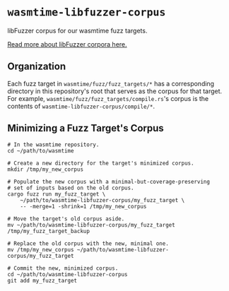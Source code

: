 # `wasmtime-libfuzzer-corpus`

libFuzzer corpus for our wasmtime fuzz targets.

[Read more about libFuzzer corpora here.](https://www.llvm.org/docs/LibFuzzer.html#corpus)

## Organization

Each fuzz target in `wasmtime/fuzz/fuzz_targets/*` has a corresponding directory
in this repository's root that serves as the corpus for that target. For
example, `wasmtime/fuzz/fuzz_targets/compile.rs`'s corpus is the contents of
`wasmtime-libfuzzer-corpus/compile/*`.

## Minimizing a Fuzz Target's Corpus

```shell
# In the wasmtime repository.
cd ~/path/to/wasmtime

# Create a new directory for the target's minimized corpus.
mkdir /tmp/my_new_corpus

# Populate the new corpus with a minimal-but-coverage-preserving
# set of inputs based on the old corpus.
cargo fuzz run my_fuzz_target \
    ~/path/to/wasmtime-libfuzzer-corpus/my_fuzz_target \
    -- -merge=1 -shrink=1 /tmp/my_new_corpus

# Move the target's old corpus aside.
mv ~/path/to/wasmtime-libfuzzer-corpus/my_fuzz_target /tmp/my_fuzz_target_backup

# Replace the old corpus with the new, minimal one.
mv /tmp/my_new_corpus ~/path/to/wasmtime-libfuzzer-corpus/my_fuzz_target

# Commit the new, minimized corpus.
cd ~/path/to/wasmtime-libfuzzer-corpus
git add my_fuzz_target
```
